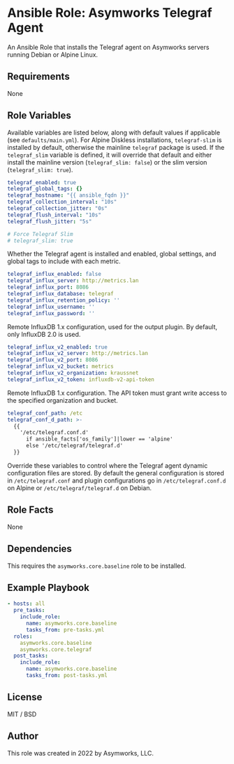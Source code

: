 # Ansible Role: Asymworks Telegraf Agent

An Ansible Role that installs the Telegraf agent on Asymworks servers running Debian or Alpine Linux.

## Requirements

None

## Role Variables

Available variables are listed below, along with default values if applicable (see `defaults/main.yml`). For Alpine Diskless installations, `telegraf-slim` is installed by default, otherwise the mainline `telegraf` package is used. If the `telegraf_slim` variable is defined, it will override that default and either install the mainline version (`telegraf_slim: false`) or the slim version (`telegraf_slim: true`).

```yaml
telegraf_enabled: true
telegraf_global_tags: {}
telegraf_hostname: "{{ ansible_fqdn }}"
telegraf_collection_interval: "10s"
telegraf_collection_jitter: "0s"
telegraf_flush_interval: "10s"
telegraf_flush_jitter: "5s"

# Force Telegraf Slim
# telegraf_slim: true
```

Whether the Telegraf agent is installed and enabled, global settings, and global tags to include with each metric.

```yaml
telegraf_influx_enabled: false
telegraf_influx_server: http://metrics.lan
telegraf_influx_port: 8086
telegraf_influx_database: telegraf
telegraf_influx_retention_policy: ''
telegraf_influx_username: ''
telegraf_influx_password: ''
```

Remote InfluxDB 1.x configuration, used for the output plugin.  By default, only InfluxDB 2.0 is used.

```yaml
telegraf_influx_v2_enabled: true
telegraf_influx_v2_server: http://metrics.lan
telegraf_influx_v2_port: 8086
telegraf_influx_v2_bucket: metrics
telegraf_influx_v2_organization: kraussnet
telegraf_influx_v2_token: influxdb-v2-api-token
```

Remote InfluxDB 1.x configuration.  The API token must grant write access to the specified organization and bucket.

```yaml
telegraf_conf_path: /etc
telegraf_conf_d_path: >-
  {{
    '/etc/telegraf.conf.d'
      if ansible_facts['os_family']|lower == 'alpine'
      else '/etc/telegraf/telegraf.d'
  }}

```

Override these variables to control where the Telegraf agent dynamic configuration files are stored.  By default the general configuration is stored in `/etc/telegraf.conf` and plugin configurations go in `/etc/telegraf.conf.d` on Alpine or `/etc/telegraf/telegraf.d` on Debian.

## Role Facts

None

## Dependencies

This requires the `asymworks.core.baseline` role to be installed.

## Example Playbook

```yaml
- hosts: all
  pre_tasks:
    include_role:
      name: asymworks.core.baseline
      tasks_from: pre-tasks.yml
  roles:
    asymworks.core.baseline
    asymworks.core.telegraf
  post_tasks:
    include_role:
      name: asymworks.core.baseline
      tasks_from: post-tasks.yml
```

## License

MIT / BSD

## Author

This role was created in 2022 by Asymworks, LLC.
